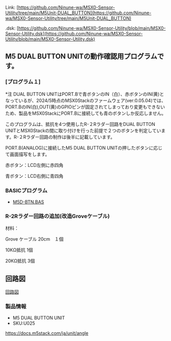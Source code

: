 Link:
[https://github.com/Ninune-wa/MSX0-Sensor-Utility/tree/main/M5Unit-DUAL_BUTTON](https://github.com/Ninune-wa/MSX0-Sensor-Utility/tree/main/M5Unit-DUAL_BUTTON)

.dsk:
[https://github.com/Ninune-wa/MSX0-Sensor-Utility/blob/main/MSX0-Sensor-Utility.dsk](https://github.com/Ninune-wa/MSX0-Sensor-Utility/blob/main/MSX0-Sensor-Utility.dsk)
## M5 DUAL BUTTON UNITの動作確認用プログラムです。

### [プログラム１]

*注 DUAL BUTTON UNITはPORT.Bで青ボタンのIN（白）、赤ボタンのIN(黄)となっているが、2024/5時点のMSX0Stackのファームウェア(ver:0.05.04)では、PORT.BのIN(白),OUT(黄)のGPIOピンが固定されてしまっており変更もできないため、製品をMSX0StackにPORT.Bに接続しても青のボタンしか反応しません。

このプログラムは、抵抗を4つ使用したR-２Rラダー回路をDUAL BUTTON UNITとMSX0Stackの間に取り付けを行った前提で２つのボタンを判定しています。R-２Rラダー回路の制作は後半に記載しています。

PORT.B(ANALOG)に接続したM5 DUAL BUTTON UNITの押したボタンに応じて画面描写をします。

赤ボタン：LCD左側に赤四角

青ボタン：LCD右側に青四角


### BASICプログラム
- [M5D-BTN.BAS](https://github.com/Ninune-wa/MSX0-Sensor-Utility/blob/main/M5Unit-ANGLE/M5D-BTN.BAS)

### R-2Rラダー回路の追加(改造Groveケーブル)
材料：

Grove ケーブル 20cm　１個

10KΩ抵抗 1個

20KΩ抵抗 3個

## 回路図
[回路図](https://github.com/Ninune-wa/MSX0-Sensor-Utility/blob/main/M5Unit-DUAL_BUTTON/image/M5D-BTN_DGM.jpeg)

### 製品情報
- M5 DUAL BUTTON UNIT
- SKU:U025

https://docs.m5stack.com/ja/unit/angle
